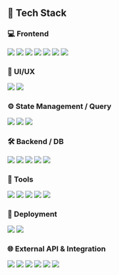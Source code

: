 ## 🚀 Tech Stack

### 💻 Frontend
<p>
  <img src="https://img.shields.io/badge/HTML5-E34F26?style=flat&logo=html5&logoColor=white" />
  <img src="https://img.shields.io/badge/CSS3-1572B6?style=flat&logo=css3&logoColor=white" />
  <img src="https://img.shields.io/badge/JavaScript-F7DF1E?style=flat&logo=javascript&logoColor=black" />
  <img src="https://img.shields.io/badge/TypeScript-3178C6?style=flat&logo=typescript&logoColor=white" />
  <img src="https://img.shields.io/badge/React-61DAFB?style=flat&logo=react&logoColor=black" />
  <img src="https://img.shields.io/badge/Next.js-000000?style=flat&logo=next.js&logoColor=white" />
  <img src="https://img.shields.io/badge/Vite-646CFF?style=flat&logo=vite&logoColor=white" />
</p>

### 🎨 UI/UX
<p>
  <img src="https://img.shields.io/badge/TailwindCSS-06B6D4?style=flat&logo=tailwindcss&logoColor=white" />
  <img src="https://img.shields.io/badge/Styled--Components-DB7093?style=flat&logo=styled-components&logoColor=white" />
</p>

### ⚙️ State Management / Query
<p>
  <img src="https://img.shields.io/badge/Zustand-000000?style=flat&logo=github&logoColor=white" />
  <img src="https://img.shields.io/badge/Recoil-3578E5?style=flat&logo=recoil&logoColor=white" />
  <img src="https://img.shields.io/badge/TanStack_Query-FF4154?style=flat&logo=react-query&logoColor=white" />
</p>

### 🛠 Backend / DB
<p>
  <img src="https://img.shields.io/badge/Python-3776AB?style=flat&logo=python&logoColor=white" />
  <img src="https://img.shields.io/badge/Django-092E20?style=flat&logo=django&logoColor=white" />
  <img src="https://img.shields.io/badge/Supabase-3ECF8E?style=flat&logo=supabase&logoColor=white" />
  <img src="https://img.shields.io/badge/PostgreSQL-4169E1?style=flat&logo=postgresql&logoColor=white" />
  <img src="https://img.shields.io/badge/Django%20REST%20Framework-092E20?style=flat&logo=django&logoColor=white" />
</p>

### 🧰 Tools
<p>
  <img src="https://img.shields.io/badge/Git-F05032?style=flat&logo=git&logoColor=white" />
  <img src="https://img.shields.io/badge/GitHub-181717?style=flat&logo=github&logoColor=white" />
  <img src="https://img.shields.io/badge/Slack-4A154B?style=flat&logo=slack&logoColor=white" />
  <img src="https://img.shields.io/badge/Notion-000000?style=flat&logo=notion&logoColor=white" />
  <img src="https://img.shields.io/badge/Figma-F24E1E?style=flat&logo=figma&logoColor=white" />
</p>

### 🚀 Deployment
<p>
  <img src="https://img.shields.io/badge/Vercel-000000?style=flat&logo=vercel&logoColor=white" />
  <img src="https://img.shields.io/badge/Render-46E3B7?style=flat&logo=render&logoColor=white" />
</p>

### 🌐 External API & Integration
<p>
  <img src="https://img.shields.io/badge/TMDB-01B4E4?style=flat&logo=themoviedatabase&logoColor=white" />
  <img src="https://img.shields.io/badge/Kakao%20Login-FFCD00?style=flat&logo=kakao&logoColor=black" />
  <img src="https://img.shields.io/badge/Google%20Login-4285F4?style=flat&logo=google&logoColor=white" />
  <img src="https://img.shields.io/badge/Kakao%20Map-3C1E1E?style=flat&logo=kakao&logoColor=white" />
  <img src="https://img.shields.io/badge/Toss%20Payments-0064FF?style=flat&logo=toss&logoColor=white" />
  <img src="https://img.shields.io/badge/OpenAI%20GPT-412991?style=flat&logo=openai&logoColor=white" />
</p>
